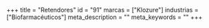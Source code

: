 +++
title = "Retendores"
id = "91"
marcas = ["Klozure"]
industrias = ["Biofarmacéuticos"]
meta_description = ""
meta_keywords = ""
+++
